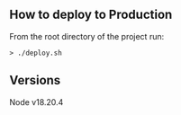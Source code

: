## How to deploy to Production
From the root directory of the project run:
```
> ./deploy.sh
```

## Versions
Node v18.20.4